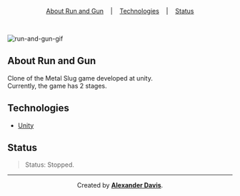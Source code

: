 <p align="center">
<a href="#about-run-and-gun">About Run and Gun</a>
&nbsp;&nbsp;&nbsp;|&nbsp;&nbsp;&nbsp;
<a href="#technologies">Technologies</a>
&nbsp;&nbsp;&nbsp;|&nbsp;&nbsp;&nbsp;
<a href="#status">Status</a>
</p>

</br>

![run-and-gun-gif](https://user-images.githubusercontent.com/72872854/192825193-bfd7a800-c7c7-4253-8ccf-38c0aceeb5f2.gif)

## About Run and Gun
Clone of the Metal Slug game developed at unity.\
Currently, the game has 2 stages.

## Technologies

- [Unity](https://unity.com/)

## Status

> Status: Stopped.

<hr></hr>

<p align="center">Created by <a href="https://github.com/shunny2"><b>Alexander Davis</b><a/>.</p>
